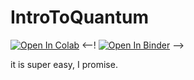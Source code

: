 # IntroToQuantum
[![Open In Colab](https://colab.research.google.com/assets/colab-badge.svg)](https://colab.research.google.com/github/TrystanKaes/Intro-to-Qubits-and-Quantum-Computing/blob/main/Intro_to_Qubits_and_Quantum_Computing_a_hands_on_demo.ipynb)
<--! [![Open In Binder](https://mybinder.org/badge_logo.svg)](https://mybinder.org/v2/gh/TrystanKaes/Intro-to-Qubits-and-Quantum-Computing/main?filepath=Intro_to_Qubits_and_Quantum_Computing_a_hands_on_demo.ipynb) -->

it is super easy, I promise.
